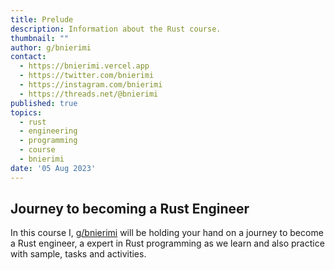 ```yaml
---
title: Prelude
description: Information about the Rust course.
thumbnail: ""
author: g/bnierimi
contact:
  - https://bnierimi.vercel.app
  - https://twitter.com/bnierimi
  - https://instagram.com/bnierimi
  - https://threads.net/@bnierimi
published: true
topics:
  - rust
  - engineering
  - programming
  - course
  - bnierimi
date: '05 Aug 2023'
---
```


## Journey to becoming a Rust Engineer
In this course I, [g/bnierimi](https://bnierimi.vercel.app) will be holding your hand on a journey to become a Rust engineer, a expert in Rust programming as we learn and also practice with sample, tasks and activities.